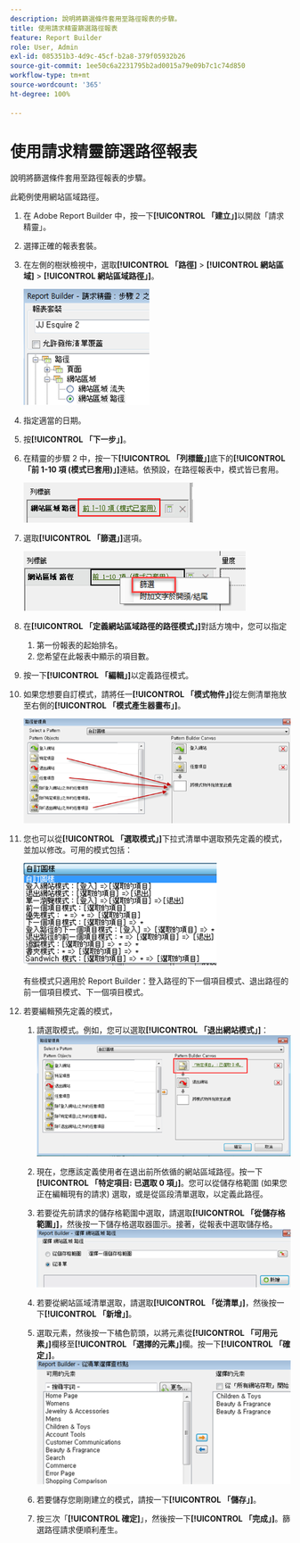 ```yaml
---
description: 說明將篩選條件套用至路徑報表的步驟。
title: 使用請求精靈篩選路徑報表
feature: Report Builder
role: User, Admin
exl-id: 085351b3-4d9c-45cf-b2a8-379f05932b26
source-git-commit: 1ee50c6a2231795b2ad0015a79e09b7c1c74d850
workflow-type: tm+mt
source-wordcount: '365'
ht-degree: 100%

---
```


# 使用請求精靈篩選路徑報表

說明將篩選條件套用至路徑報表的步驟。

此範例使用網站區域路徑。

1. 在 Adobe Report Builder 中，按一下&#x200B;**[!UICONTROL 「建立」]**&#x200B;以開啟「請求精靈」。
1. 選擇正確的報表套裝。
1. 在左側的樹狀檢視中，選取&#x200B;**[!UICONTROL 「路徑]** > **[!UICONTROL 網站區域]** > **[!UICONTROL 網站區域路徑」]**。

   ![](assets/site_section_path_1.png)

1. 指定適當的日期。
1. 按&#x200B;**[!UICONTROL 「下一步」]**。
1. 在精靈的步驟 2 中，按一下&#x200B;**[!UICONTROL 「列標籤」]**&#x200B;底下的&#x200B;**[!UICONTROL 「前 1-10 項 (模式已套用)」]**&#x200B;連結。依預設，在路徑報表中，模式皆已套用。

   ![](assets/site_section_path_2.png)

1. 選取&#x200B;**[!UICONTROL 「篩選」]**&#x200B;選項。

   ![](assets/filter_option.png)

1. 在&#x200B;**[!UICONTROL 「定義網站區域路徑的路徑模式」]**&#x200B;對話方塊中，您可以指定
   1. 第一份報表的起始排名。
   1. 您希望在此報表中顯示的項目數。
1. 按一下&#x200B;**[!UICONTROL 「編輯」]**&#x200B;以定義路徑模式。
1. 如果您想要自訂模式，請將任一&#x200B;**[!UICONTROL 「模式物件」]**&#x200B;從左側清單拖放至右側的&#x200B;**[!UICONTROL 「模式產生器畫布」]**。

   ![](assets/custom_pattern.png)

1. 您也可以從&#x200B;**[!UICONTROL 「選取模式」]**&#x200B;下拉式清單中選取預先定義的模式，並加以修改。可用的模式包括：

   ![](assets/select_a_pattern.png)

   有些模式只適用於 Report Builder：登入路徑的下一個項目模式、退出路徑的前一個項目模式、下一個項目模式。
1. 若要編輯預先定義的模式，
   1. 請選取模式。例如，您可以選取&#x200B;**[!UICONTROL 「退出網站模式」]**：![](assets/exited_site_pattern.png)

   1. 現在，您應該定義使用者在退出前所依循的網站區域路徑。按一下&#x200B;**[!UICONTROL 「特定項目: 已選取 0 項」]**。您可以從儲存格範圍 (如果您正在編輯現有的請求) 選取，或是從區段清單選取，以定義此路徑。
   1. 若要從先前請求的儲存格範圍中選取，請選取&#x200B;**[!UICONTROL 「從儲存格範圍」]**，然後按一下儲存格選取器圖示。接著，從報表中選取儲存格。![](assets/choose_site_section_paths.png)

   1. 若要從網站區域清單選取，請選取&#x200B;**[!UICONTROL 「從清單」]**，然後按一下&#x200B;**[!UICONTROL 「新增」]**。
   1. 選取元素，然後按一下橘色箭頭，以將元素從&#x200B;**[!UICONTROL 「可用元素」]**&#x200B;欄移至&#x200B;**[!UICONTROL 「選擇的元素」]**&#x200B;欄。按一下&#x200B;**[!UICONTROL 「確定」]**。![](assets/move_site_section_elements.png)

   1. 若要儲存您剛剛建立的模式，請按一下&#x200B;**[!UICONTROL 「儲存」]**。
   1. 按三次「**[!UICONTROL 確定]**」，然後按一下&#x200B;**[!UICONTROL 「完成」]**。篩選路徑請求便順利產生。
